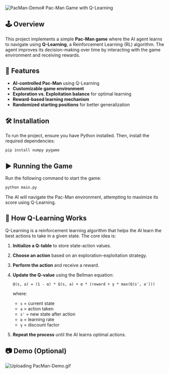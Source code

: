 ![PacMan-Demo](https://github.com/user-attachments/assets/48816dc1-11c7-4a9c-9331-93a907a53207)# Pac-Man Game with Q-Learning

## 🕹️ Overview
This project implements a simple **Pac-Man game** where the AI agent learns to navigate using **Q-Learning**, a Reinforcement Learning (RL) algorithm. The agent improves its decision-making over time by interacting with the game environment and receiving rewards.


## 🚀 Features
- **AI-controlled Pac-Man** using Q-Learning
- **Customizable game environment**
- **Exploration vs. Exploitation balance** for optimal learning
- **Reward-based learning mechanism**
- **Randomized starting positions** for better generalization

## 🛠 Installation
To run the project, ensure you have Python installed. Then, install the required dependencies:

```bash
pip install numpy pygame
```

## ▶️ Running the Game
Run the following command to start the game:

```bash
python main.py
```

The AI will navigate the Pac-Man environment, attempting to maximize its score using Q-Learning.

## 🤖 How Q-Learning Works
Q-Learning is a reinforcement learning algorithm that helps the AI learn the best actions to take in a given state. The core idea is:

1. **Initialize a Q-table** to store state-action values.
2. **Choose an action** based on an exploration-exploitation strategy.
3. **Perform the action** and receive a reward.
4. **Update the Q-value** using the Bellman equation:
   
   ```
   Q(s, a) = (1 - α) * Q(s, a) + α * (reward + γ * max(Q(s', a')))
   ```
   where:
   - `s` = current state
   - `a` = action taken
   - `s'` = new state after action
   - `α` = learning rate
   - `γ` = discount factor

5. **Repeat the process** until the AI learns optimal actions.


## 📷 Demo (Optional)
![Uploading PacMan-Demo.gif]()


